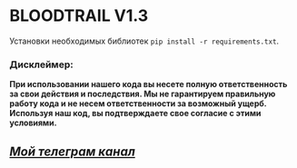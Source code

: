 # BLOODTRAIL V1.3
Установки необходимых библиотек `pip install -r requirements.txt`.<br/>
### Дисклеймер:
__При использовании нашего кода вы несете полную ответственность за свои действия и последствия.
Мы не гарантируем правильную работу кода и не несем ответственности за возможный ущерб.
Используя наш код, вы подтверждаете свое согласие с этими условиями.__
## ***[Мой телеграм канал](https://t.me/trezev_project)***
